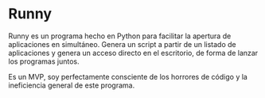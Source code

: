# Runny
Runny es un programa hecho en Python para facilitar la apertura de aplicaciones en simultáneo. 
Genera un script a partir de un listado de aplicaciones y genera un acceso directo en el escritorio, de forma de lanzar los programas juntos.

Es un MVP, soy perfectamente consciente de los horrores de código y la ineficiencia general de este programa.